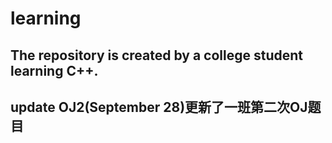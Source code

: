 # learning
## The repository is created by a college student learning C++.
## update OJ2(September 28)更新了一班第二次OJ题目
